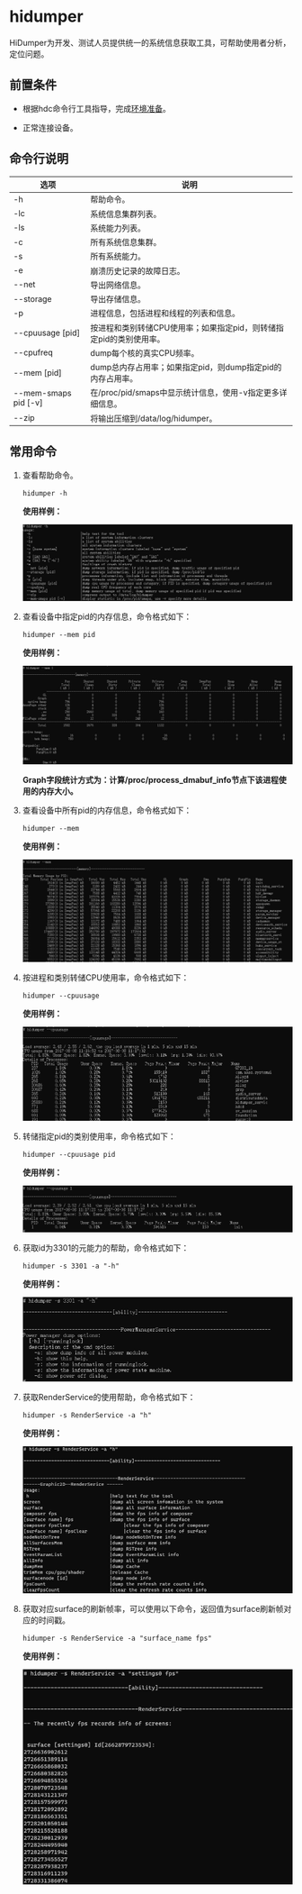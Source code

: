 # hidumper

HiDumper为开发、测试人员提供统一的系统信息获取工具，可帮助使用者分析，定位问题。

## 前置条件

- 根据hdc命令行工具指导，完成[环境准备](hdc.md#环境准备)。

- 正常连接设备。

## 命令行说明

| 选项 | 说明 |
| -------- | -------- |
| -h  | 帮助命令。 |
| -lc | 系统信息集群列表。 |
| -ls | 系统能力列表。 |
| -c | 所有系统信息集群。 |
| -s | 所有系统能力。 |
| -e | 崩溃历史记录的故障日志。 |
| --net | 导出网络信息。 |
| --storage | 导出存储信息。 |
| -p | 进程信息，包括进程和线程的列表和信息。 |
| --cpuusage [pid] | 按进程和类别转储CPU使用率；如果指定pid，则转储指定pid的类别使用率。 |
| --cpufreq | dump每个核的真实CPU频率。 |
| --mem [pid] | dump总内存占用率；如果指定pid，则dump指定pid的内存占用率。 |
| --mem-smaps pid [-v] | 在/proc/pid/smaps中显示统计信息，使用-v指定更多详细信息。 |
| --zip | 将输出压缩到/data/log/hidumper。 |

## 常用命令

1. 查看帮助命令。

   ```
   hidumper -h
   ```

   **使用样例：**

   ![](figures/hidumper-h.png)

2. 查看设备中指定pid的内存信息，命令格式如下：

   ```
   hidumper --mem pid
   ```

   **使用样例：**

   ![](figures/hidumper-mem-pid.png)

   **Graph字段统计方式为：计算/proc/process_dmabuf_info节点下该进程使用的内存大小。**

3. 查看设备中所有pid的内存信息，命令格式如下：

   ```
   hidumper --mem
   ```

   **使用样例：**

   ![](figures/hidumper-mem.png)

4. 按进程和类别转储CPU使用率，命令格式如下：

   ```
   hidumper --cpuusage
   ```

   **使用样例：**

   ![](figures/hidumper-cpuusage.png)

5. 转储指定pid的类别使用率，命令格式如下：

   ```
   hidumper --cpuusage pid
   ```

   **使用样例：**

   ![](figures/hidumper-cpuusage-pid.png)

6. 获取id为3301的元能力的帮助，命令格式如下：

   ```
   hidumper -s 3301 -a "-h" 
   ```

   **使用样例：**

   ![](figures/hidumper-s-3301.png)

7. 获取RenderService的使用帮助，命令格式如下：

   ```
   hidumper -s RenderService -a "h" 
   ```

   **使用样例：**

   ![](figures/hidumper-renderservice-h.png)

8. 获取对应surface的刷新帧率，可以使用以下命令，返回值为surface刷新帧对应的时间戳。

   ```
   hidumper -s RenderService -a "surface_name fps" 
   ```

   **使用样例：**

   ![](figures/hidumper-renderservice-fps.png)
